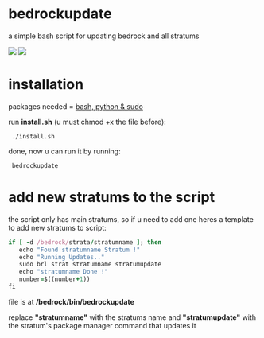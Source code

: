 # bedrockupdate
a simple bash script for updating bedrock and all stratums

<img src="https://img.shields.io/badge/-BedrockLinux_0.7-blue?style=social&logo=linux&logoColor=black"> <img src="https://img.shields.io/badge/-GNU_Bash-white?style=social&logo=gnu%20bash&logoColor=black">

# installation
packages needed = <ins>bash, python & sudo</ins>



run **install.sh** (u must chmod +x the file before):

     ./install.sh

done, now u can run it by running:

     bedrockupdate

# add new stratums to the script
the script only has main stratums, so if u need to add one
heres a template to add new stratums to script:

   ```ruby
   if [ -d /bedrock/strata/stratumname ]; then
      echo "Found stratumname Stratum !"
      echo "Running Updates.."
      sudo brl strat stratumname stratumupdate
      echo "stratumname Done !"
      number=$((number+1))
   fi
   ```

file is at **/bedrock/bin/bedrockupdate**

replace **"stratumname"** with the stratums name 
and **"stratumupdate"** with the stratum's package manager command that updates it

   
